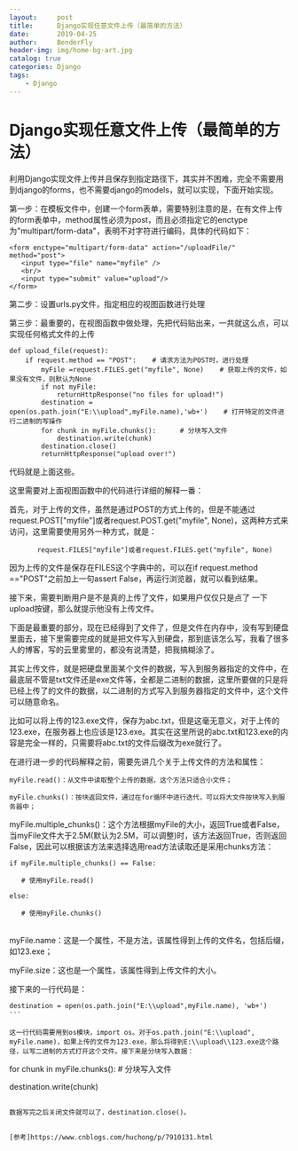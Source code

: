 ```yaml
---
layout:     post
title:      Django实现任意文件上传（最简单的方法）
date:       2019-04-25
author:     BenderFly
header-img: img/home-bg-art.jpg
catalog: true
categories: Django
tags:
    - Django
---
```



# Django实现任意文件上传（最简单的方法）
利用Django实现文件上传并且保存到指定路径下，其实并不困难，完全不需要用到django的forms，也不需要django的models，就可以实现，下面开始实现。

第一步：在模板文件中，创建一个form表单，需要特别注意的是，在有文件上传的form表单中，method属性必须为post，而且必须指定它的enctype为"multipart/form-data"，表明不对字符进行编码，具体的代码如下：
```
<form enctype="multipart/form-data" action="/uploadFile/" method="post">
   <input type="file" name="myfile" />
   <br/>
   <input type="submit" value="upload"/>
</form>
```

第二步：设置urls.py文件，指定相应的视图函数进行处理

第三步：最重要的，在视图函数中做处理，先把代码贴出来，一共就这么点，可以实现任何格式文件的上传
```
def upload_file(request): 
    if request.method == "POST":    # 请求方法为POST时，进行处理 
        myFile =request.FILES.get("myfile", None)    # 获取上传的文件，如果没有文件，则默认为None 
        if not myFile: 
            returnHttpResponse("no files for upload!") 
        destination = open(os.path.join("E:\\upload",myFile.name),'wb+')    # 打开特定的文件进行二进制的写操作 
        for chunk in myFile.chunks():      # 分块写入文件 
            destination.write(chunk) 
        destination.close() 
        returnHttpResponse("upload over!") 
```

代码就是上面这些。

这里需要对上面视图函数中的代码进行详细的解释一番：

首先，对于上传的文件，虽然是通过POST的方式上传的，但是不能通过request.POST["myfile"]或者request.POST.get("myfile", None)，这两种方式来访问，这里需要使用另外一种方式，就是：

           request.FILES["myfile"]或者request.FILES.get("myfile", None)

因为上传的文件是保存在FILES这个字典中的，可以在if request.method =="POST"之前加上一句assert False，再运行浏览器，就可以看到结果。


接下来，需要判断用户是不是真的上传了文件，如果用户仅仅只是点了 一下upload按键，那么就提示他没有上传文件。


下面是最重要的部分，现在已经得到了文件了，但是文件在内存中，没有写到硬盘里面去，接下里需要完成的就是把文件写入到硬盘，那到底该怎么写，我看了很多人的博客，写的云里雾里的，都没有说清楚，把我搞糊涂了。

其实上传文件，就是把硬盘里面某个文件的数据，写入到服务器指定的文件中，在最底层不管是txt文件还是exe文件等，全都是二进制的数据，这里所要做的只是将已经上传了的文件的数据，以二进制的方式写入到服务器指定的文件中，这个文件可以随意命名。

比如可以将上传的123.exe文件，保存为abc.txt，但是这毫无意义，对于上传的123.exe，在服务器上也应该是123.exe。其实在这里所说的abc.txt和123.exe的内容是完全一样的，只需要将abc.txt的文件后缀改为exe就行了。

 

在进行进一步的代码解释之前，需要先讲几个关于上传文件的方法和属性：

    myFile.read()：从文件中读取整个上传的数据，这个方法只适合小文件；

    myFile.chunks()：按块返回文件，通过在for循环中进行迭代，可以将大文件按块写入到服务器中；

   myFile.multiple_chunks()：这个方法根据myFile的大小，返回True或者False，当myFile文件大于2.5M(默认为2.5M，可以调整)时，该方法返回True，否则返回False，因此可以根据该方法来选择选用read方法读取还是采用chunks方法：

```
if myFile.multiple_chunks() == False:
 
   # 使用myFile.read()
 
else:
 
   # 使用myFile.chunks()
　　
```
   myFile.name：这是一个属性，不是方法，该属性得到上传的文件名，包括后缀，如123.exe；

   myFile.size：这也是一个属性，该属性得到上传文件的大小。

 

接下来的一行代码是：

```
destination = open(os.path.join("E:\\upload",myFile.name), 'wb+')
```　

这一行代码需要用到os模块，import os。对于os.path.join("E:\\upload", myFile.name)，如果上传的文件为123.exe，那么将得到E:\\upload\\123.exe这个路径，以写二进制的方式打开这个文件。接下来是分块写入数据：
```
for chunk in myFile.chunks():      # 分块写入文件
 
   destination.write(chunk)
```　

数据写完之后关闭文件就可以了，destination.close()。


[参考]https://www.cnblogs.com/huchong/p/7910131.html